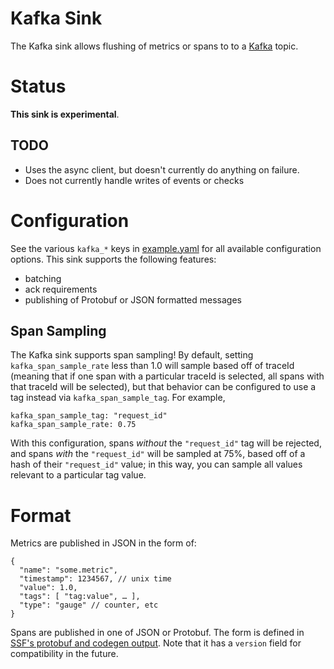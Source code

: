 # Kafka Sink

The Kafka sink allows flushing of metrics or spans to to a [Kafka](https://kafka.apache.org/) topic.

# Status

**This sink is experimental**.

## TODO

* Uses the async client, but doesn't currently do anything on failure.
* Does not currently handle writes of events or checks

# Configuration

See the various `kafka_*` keys in [example.yaml](https://github.com/stripe/veneur/blob/master/example.yaml) for all available configuration options. This sink supports the following features:

* batching
* ack requirements
* publishing of Protobuf or JSON formatted messages

## Span Sampling

The Kafka sink supports span sampling! By default, setting `kafka_span_sample_rate`
less than 1.0 will sample based off of traceId (meaning that if one span with a particular
traceId is selected, all spans with that traceId will be selected), but that behavior
can be configured to use a tag instead via `kafka_span_sample_tag`. For example,

```
kafka_span_sample_tag: "request_id"
kafka_span_sample_rate: 0.75
```

With this configuration, spans _without_ the `"request_id"` tag will be rejected,
and spans _with_ the `"request_id"` will be sampled at 75%, based off of a hash
of their `"request_id"` value; in this way, you can sample all values relevant to
a particular tag value.

# Format

Metrics are published in JSON in the form of:

```
{
  "name": "some.metric",
  "timestamp": 1234567, // unix time
  "value": 1.0,
  "tags": [ "tag:value", … ],
  "type": "gauge" // counter, etc
}
```

Spans are published in one of JSON or Protobuf. The form is defined in [SSF's protobuf and codegen output](https://github.com/stripe/veneur/tree/master/ssf). Note that it has a `version` field for compatibility in the future.
